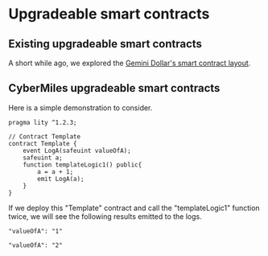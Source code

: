 # Upgradeable smart contracts

##  Existing upgradeable smart contracts

A short while ago, we explored the [Gemini Dollar's smart contract layout](https://github.com/CyberMiles/tim-research/blob/master/gemini_dollar/gemini_dollar.asciidoc#gemini-dollar).

## CyberMiles upgradeable smart contracts

Here is a simple demonstration to consider.

```
pragma lity ^1.2.3;

// Contract Template
contract Template {
    event LogA(safeuint valueOfA);
    safeuint a;
    function templateLogic1() public{
        a = a + 1;
        emit LogA(a);
    }
}
```
If we deploy this "Template" contract and call the "templateLogic1" function twice, we will see the following results emitted to the logs.
```
"valueOfA": "1"

"valueOfA": "2"
```

